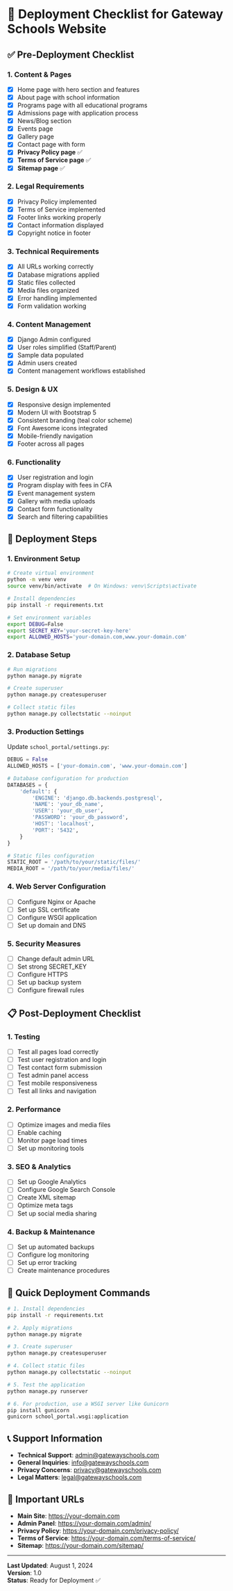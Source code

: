 # 🚀 Deployment Checklist for Gateway Schools Website

## ✅ Pre-Deployment Checklist

### 1. **Content & Pages**
- [x] Home page with hero section and features
- [x] About page with school information
- [x] Programs page with all educational programs
- [x] Admissions page with application process
- [x] News/Blog section
- [x] Events page
- [x] Gallery page
- [x] Contact page with form
- [x] **Privacy Policy page** ✅
- [x] **Terms of Service page** ✅
- [x] **Sitemap page** ✅

### 2. **Legal Requirements**
- [x] Privacy Policy implemented
- [x] Terms of Service implemented
- [x] Footer links working properly
- [x] Contact information displayed
- [x] Copyright notice in footer

### 3. **Technical Requirements**
- [x] All URLs working correctly
- [x] Database migrations applied
- [x] Static files collected
- [x] Media files organized
- [x] Error handling implemented
- [x] Form validation working

### 4. **Content Management**
- [x] Django Admin configured
- [x] User roles simplified (Staff/Parent)
- [x] Sample data populated
- [x] Admin users created
- [x] Content management workflows established

### 5. **Design & UX**
- [x] Responsive design implemented
- [x] Modern UI with Bootstrap 5
- [x] Consistent branding (teal color scheme)
- [x] Font Awesome icons integrated
- [x] Mobile-friendly navigation
- [x] Footer across all pages

### 6. **Functionality**
- [x] User registration and login
- [x] Program display with fees in CFA
- [x] Event management system
- [x] Gallery with media uploads
- [x] Contact form functionality
- [x] Search and filtering capabilities

## 🔧 Deployment Steps

### 1. **Environment Setup**
```bash
# Create virtual environment
python -m venv venv
source venv/bin/activate  # On Windows: venv\Scripts\activate

# Install dependencies
pip install -r requirements.txt

# Set environment variables
export DEBUG=False
export SECRET_KEY='your-secret-key-here'
export ALLOWED_HOSTS='your-domain.com,www.your-domain.com'
```

### 2. **Database Setup**
```bash
# Run migrations
python manage.py migrate

# Create superuser
python manage.py createsuperuser

# Collect static files
python manage.py collectstatic --noinput
```

### 3. **Production Settings**
Update `school_portal/settings.py`:
```python
DEBUG = False
ALLOWED_HOSTS = ['your-domain.com', 'www.your-domain.com']

# Database configuration for production
DATABASES = {
    'default': {
        'ENGINE': 'django.db.backends.postgresql',
        'NAME': 'your_db_name',
        'USER': 'your_db_user',
        'PASSWORD': 'your_db_password',
        'HOST': 'localhost',
        'PORT': '5432',
    }
}

# Static files configuration
STATIC_ROOT = '/path/to/your/static/files/'
MEDIA_ROOT = '/path/to/your/media/files/'
```

### 4. **Web Server Configuration**
- [ ] Configure Nginx or Apache
- [ ] Set up SSL certificate
- [ ] Configure WSGI application
- [ ] Set up domain and DNS

### 5. **Security Measures**
- [ ] Change default admin URL
- [ ] Set strong SECRET_KEY
- [ ] Configure HTTPS
- [ ] Set up backup system
- [ ] Configure firewall rules

## 📋 Post-Deployment Checklist

### 1. **Testing**
- [ ] Test all pages load correctly
- [ ] Test user registration and login
- [ ] Test contact form submission
- [ ] Test admin panel access
- [ ] Test mobile responsiveness
- [ ] Test all links and navigation

### 2. **Performance**
- [ ] Optimize images and media files
- [ ] Enable caching
- [ ] Monitor page load times
- [ ] Set up monitoring tools

### 3. **SEO & Analytics**
- [ ] Set up Google Analytics
- [ ] Configure Google Search Console
- [ ] Create XML sitemap
- [ ] Optimize meta tags
- [ ] Set up social media sharing

### 4. **Backup & Maintenance**
- [ ] Set up automated backups
- [ ] Configure log monitoring
- [ ] Set up error tracking
- [ ] Create maintenance procedures

## 🎯 Quick Deployment Commands

```bash
# 1. Install dependencies
pip install -r requirements.txt

# 2. Apply migrations
python manage.py migrate

# 3. Create superuser
python manage.py createsuperuser

# 4. Collect static files
python manage.py collectstatic --noinput

# 5. Test the application
python manage.py runserver

# 6. For production, use a WSGI server like Gunicorn
pip install gunicorn
gunicorn school_portal.wsgi:application
```

## 📞 Support Information

- **Technical Support**: admin@gatewayschools.com
- **General Inquiries**: info@gatewayschools.com
- **Privacy Concerns**: privacy@gatewayschools.com
- **Legal Matters**: legal@gatewayschools.com

## 🔗 Important URLs

- **Main Site**: https://your-domain.com
- **Admin Panel**: https://your-domain.com/admin/
- **Privacy Policy**: https://your-domain.com/privacy-policy/
- **Terms of Service**: https://your-domain.com/terms-of-service/
- **Sitemap**: https://your-domain.com/sitemap/

---

**Last Updated**: August 1, 2024  
**Version**: 1.0  
**Status**: Ready for Deployment ✅ 